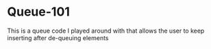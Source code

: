 # Queue-101
This is a queue code I played around with that allows the user to keep inserting after de-queuing elements 
